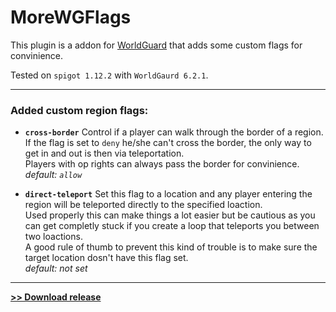 # MoreWGFlags

This plugin is a addon for
[WorldGuard](https://github.com/sk89q/worldguard) that adds some custom
flags for convinience.

Tested on `spigot 1.12.2` with `WorldGaurd 6.2.1`.

-----------------

### Added custom region flags:

* **`cross-border`** Control if a player can walk through the border of a region.  
If the flag is set to `deny` he/she can't cross the border, the only way to get in and out is then via teleportation.  
Players with op rights can always pass the border for convinience.  
*default: `allow`*  

* **`direct-teleport`** Set this flag to a location and any player entering the region will be teleported directly to the specified loaction.  
Used properly this can make things a lot easier but be cautious as you can get completly stuck if you create a loop that teleports you between two loactions.  
A good rule of thumb to prevent this kind of trouble is to make sure the target location dosn't have this flag set.  
*default: not set*

----------------

**[>> Download release](https://github.com/joblo2213/MoreWGFlags/releases/download/v1.0/MoreWGFlags.jar)**
